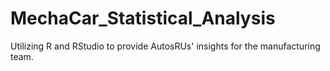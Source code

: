# MechaCar_Statistical_Analysis
Utilizing R and RStudio to provide AutosRUs' insights for the manufacturing team. 
